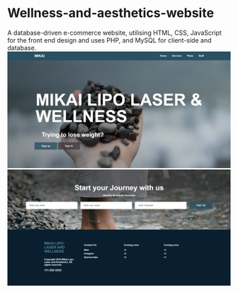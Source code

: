 # Wellness-and-aesthetics-website
A database-driven e-commerce website, utilising HTML, CSS, JavaScript for the front end design and uses PHP, and MySQL for client-side and database.
![image alt](https://github.com/SakhileMnisi88/Wellness-and-aesthetics-website/blob/main/Landing%20page.png?raw=true)
![image alt](https://github.com/SakhileMnisi88/Wellness-and-aesthetics-website/blob/main/Sign%20up%20footer.png?raw=true)

